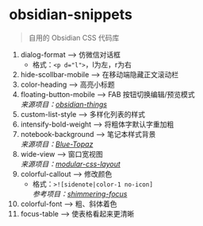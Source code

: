 # obsidian-snippets
> 自用的 Obsidian CSS 代码库

1. dialog-format --> 仿微信对话框
    - 格式：`<p d="l">`，l为左，r为右
2. hide-scollbar-mobile --> 在移动端隐藏正文滚动栏
3. color-heading --> 高亮小标题
4. floating-button-mobile --> FAB 按钮切换编辑/预览模式
<br>*来源项目：[obsidian-things](https://github.com/colineckert/obsidian-things)*
5. custom-list-style --> 多样化列表的样式
6. intensify-bold-weight --> 将粗体字默认字重加粗
7. notebook-background --> 笔记本样式背景
<br>*来源项目：[Blue-Topaz](https://github.com/PKM-er/Blue-Topaz_Obsidian-css)*
8. wide-view --> 窗口宽视图
<br>*来源项目：[modular-css-layout](https://github.com/efemkay/obsidian-modular-css-layout)*
9. colorful-callout --> 修改颜色
    - 格式：`>![sidenote|color-1 no-icon]`
<br>*参考项目：[shimmering-focus](https://github.com/chrisgrieser/shimmering-focus)*
10. colorful-font --> 粗、斜体着色
11. focus-table --> 使表格看起来更清晰
